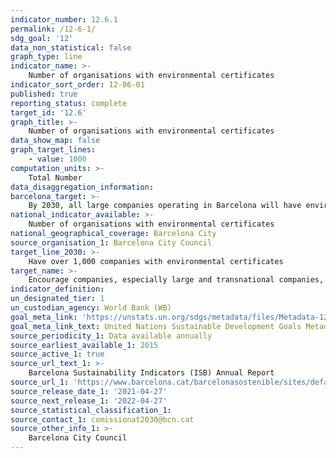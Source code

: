 ```yaml
---
indicator_number: 12.6.1
permalink: /12-6-1/
sdg_goal: '12'
data_non_statistical: false
graph_type: line
indicator_name: >-
    Number of organisations with environmental certificates
indicator_sort_order: 12-06-01
published: true
reporting_status: complete
target_id: '12.6'
graph_title: >-
    Number of organisations with environmental certificates
data_show_map: false
graph_target_lines:
    - value: 1000
computation_units: >-
    Total Number
data_disaggregation_information:
barcelona_target: >-
    By 2030, all large companies operating in Barcelona will have environmental certificates
national_indicator_available: >-
    Number of organisations with environmental certificates
national_geographical_coverage: Barcelona City
source_organisation_1: Barcelona City Council
target_line_2030: >-
    Have over 1,000 companies with environmental certificates
target_name: >-
    Encourage companies, especially large and transnational companies, to adopt sustainable practices and to integrate sustainability information into their reporting cycle
indicator_definition:
un_designated_tier: 1
un_custodian_agency: World Bank (WB)
goal_meta_link: 'https://unstats.un.org/sdgs/metadata/files/Metadata-12-06-01.pdf'
goal_meta_link_text: United Nations Sustainable Development Goals Metadata (pdf 894kB)
source_periodicity_1: Data available annually
source_earliest_available_1: 2015
source_active_1: true
source_url_text_1: >-
    Barcelona Sustainability Indicators (ISB) Annual Report 
source_url_1: 'https://www.barcelona.cat/barcelonasostenible/sites/default/files/Indicadors/Indicadors2018/2018_informe_indicadors_sostenibilitat-bcn_0.pdf'
source_release_date_1: '2021-04-27'
source_next_release_1: '2022-04-27'
source_statistical_classification_1: 
source_contact_1: comissionat2030@bcn.cat
source_other_info_1: >-
    Barcelona City Council
---
```

